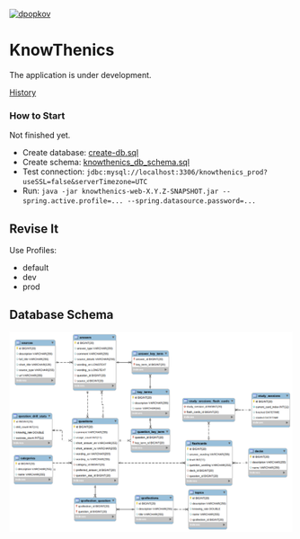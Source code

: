 [![dpopkov](https://circleci.com/gh/dpopkov/knowthenics.svg?style=shield)](https://circleci.com/gh/dpopkov/knowthenics/tree/main)

# KnowThenics

The application is under development.

[History](History.md)

### How to Start
Not finished yet.  
* Create database: [create-db.sql](knowthenics-data/src/main/scripts/create_db.sql)
* Create schema: [knowthenics_db_schema.sql](knowthenics-data/src/main/scripts/knowthenics_db_schema.sql)
* Test connection: `jdbc:mysql://localhost:3306/knowthenics_prod?useSSL=false&serverTimezone=UTC`
* Run: `java -jar knowthenics-web-X.Y.Z-SNAPSHOT.jar --spring.active.profile=... --spring.datasource.password=...`

Revise It
---------

Use Profiles:
* default 
* dev
* prod

Database Schema
---------------
![Schema](knowthenics-data/docs/knowthenics-model.png)
